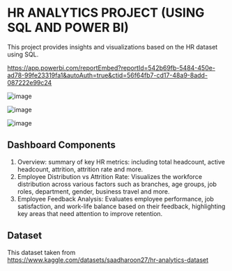 # **HR ANALYTICS PROJECT (USING SQL AND POWER BI)**

This project provides insights and visualizations based on the HR dataset using SQL.

https://app.powerbi.com/reportEmbed?reportId=542b69fb-5484-450e-ad78-99fe23319fa1&autoAuth=true&ctid=56f64fb7-cd17-48a9-8add-087222e99c24

![image](https://github.com/user-attachments/assets/11f8ceb8-6a8b-4e90-9fb8-b7551ede2099)

![image](https://github.com/user-attachments/assets/bce078f9-c872-48e6-848d-538a38b3c9a3)

![image](https://github.com/user-attachments/assets/fd603fff-663f-4bc3-a465-b9495a7767d1)


## **Dashboard Components**

1. Overview: summary of key HR metrics: including total headcount, active headcount, attrition, attrition rate and more.
2. Employee Distribution vs Attrition Rate: Visualizes the workforce distribution across various factors such as branches, age groups, job roles, department, gender, business travel and more.
3. Employee Feedback Analysis: Evaluates employee performance, job satisfaction, and work-life balance based on their feedback, highlighting key areas that need attention to improve retention.

## **Dataset**
This dataset taken from https://www.kaggle.com/datasets/saadharoon27/hr-analytics-dataset
